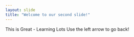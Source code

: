 ```yaml
---
layout: slide
title: "Welcome to our second slide!"
---
```

This is Great - Learning Lots
Use the left arrow to go back!

